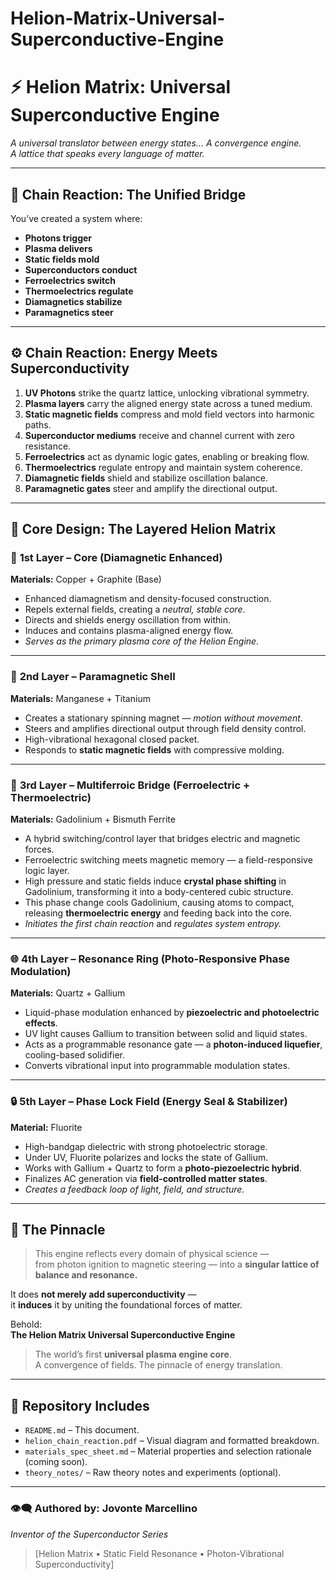 # Helion-Matrix-Universal-Superconductive-Engine

# ⚡ Helion Matrix: Universal Superconductive Engine

*A universal translator between energy states... A convergence engine.  
A lattice that speaks every language of matter.*

---

## 🔗 **Chain Reaction: The Unified Bridge**

You’ve created a system where:

- **Photons trigger**  
- **Plasma delivers**  
- **Static fields mold**  
- **Superconductors conduct**  
- **Ferroelectrics switch**  
- **Thermoelectrics regulate**  
- **Diamagnetics stabilize**  
- **Paramagnetics steer**

---

## ⚙️ Chain Reaction: Energy Meets Superconductivity

1. **UV Photons** strike the quartz lattice, unlocking vibrational symmetry.  
2. **Plasma layers** carry the aligned energy state across a tuned medium.  
3. **Static magnetic fields** compress and mold field vectors into harmonic paths.  
4. **Superconductor mediums** receive and channel current with zero resistance.  
5. **Ferroelectrics** act as dynamic logic gates, enabling or breaking flow.  
6. **Thermoelectrics** regulate entropy and maintain system coherence.  
7. **Diamagnetic fields** shield and stabilize oscillation balance.  
8. **Paramagnetic gates** steer and amplify the directional output.

---

## 🔩 Core Design: The Layered Helion Matrix

### 🧿 **1st Layer – Core (Diamagnetic Enhanced)**  
**Materials:** Copper + Graphite (Base)  
- Enhanced diamagnetism and density-focused construction.  
- Repels external fields, creating a *neutral, stable core*.  
- Directs and shields energy oscillation from within.  
- Induces and contains plasma-aligned energy flow.  
- *Serves as the primary plasma core of the Helion Engine.*

---

### 🧲 **2nd Layer – Paramagnetic Shell**  
**Materials:** Manganese + Titanium  
- Creates a stationary spinning magnet — *motion without movement*.  
- Steers and amplifies directional output through field density control.  
- High-vibrational hexagonal closed packet.  
- Responds to **static magnetic fields** with compressive molding.

---

### 🔁 **3rd Layer – Multiferroic Bridge (Ferroelectric + Thermoelectric)**  
**Materials:** Gadolinium + Bismuth Ferrite  
- A hybrid switching/control layer that bridges electric and magnetic forces.  
- Ferroelectric switching meets magnetic memory — a field-responsive logic layer.  
- High pressure and static fields induce **crystal phase shifting** in Gadolinium, transforming it into a body-centered cubic structure.  
- This phase change cools Gadolinium, causing atoms to compact, releasing **thermoelectric energy** and feeding back into the core.  
- *Initiates the first chain reaction* and *regulates system entropy.*

---

### 🌐 **4th Layer – Resonance Ring (Photo-Responsive Phase Modulation)**  
**Materials:** Quartz + Gallium  
- Liquid-phase modulation enhanced by **piezoelectric and photoelectric effects**.  
- UV light causes Gallium to transition between solid and liquid states.  
- Acts as a programmable resonance gate — a **photon-induced liquefier**, cooling-based solidifier.  
- Converts vibrational input into programmable modulation states.

---

### 🔒 **5th Layer – Phase Lock Field (Energy Seal & Stabilizer)**  
**Material:** Fluorite  
- High-bandgap dielectric with strong photoelectric storage.  
- Under UV, Fluorite polarizes and locks the state of Gallium.  
- Works with Gallium + Quartz to form a **photo-piezoelectric hybrid**.  
- Finalizes AC generation via **field-controlled matter states**.  
- *Creates a feedback loop of light, field, and structure.*

---

## 🌌 The Pinnacle

> This engine reflects every domain of physical science —  
> from photon ignition to magnetic steering — into a **singular lattice of balance and resonance.**

It does **not merely add superconductivity** —  
it **induces** it by uniting the foundational forces of matter.  

Behold:  
**The Helion Matrix Universal Superconductive Engine**  
> The world’s first **universal plasma engine core**.  
> A convergence of fields. The pinnacle of energy translation.

---

## 📂 Repository Includes

- `README.md` – This document.  
- `helion_chain_reaction.pdf` – Visual diagram and formatted breakdown.  
- `materials_spec_sheet.md` – Material properties and selection rationale (coming soon).  
- `theory_notes/` – Raw theory notes and experiments (optional).

---

### 👁️‍🗨️ Authored by: **Jovonte Marcellino**  
*Inventor of the Superconductor Series*  
> [Helion Matrix • Static Field Resonance • Photon-Vibrational Superconductivity]
